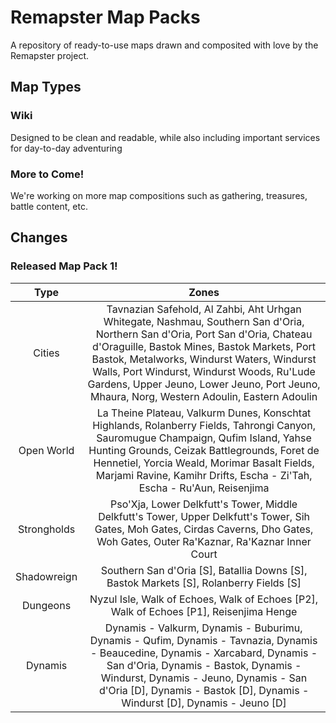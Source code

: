 # Remapster Map Packs

A repository of ready-to-use maps drawn and composited with love by the Remapster project.

## Map Types

### Wiki
Designed to be clean and readable, while also including important services for day-to-day adventuring

### More to Come!
We're working on more map compositions such as gathering, treasures, battle content, etc.

## Changes

### Released Map Pack 1!
| Type | Zones |
| :---: | :--: |
| Cities | Tavnazian Safehold, Al Zahbi, Aht Urhgan Whitegate, Nashmau, Southern San d'Oria, Northern San d'Oria, Port San d'Oria, Chateau d'Oraguille, Bastok Mines, Bastok Markets, Port Bastok, Metalworks, Windurst Waters, Windurst Walls, Port Windurst, Windurst Woods, Ru'Lude Gardens, Upper Jeuno, Lower Jeuno, Port Jeuno, Mhaura, Norg, Western Adoulin, Eastern Adoulin |
| Open World | La Theine Plateau, Valkurm Dunes, Konschtat Highlands, Rolanberry Fields, Tahrongi Canyon, Sauromugue Champaign, Qufim Island, Yahse Hunting Grounds, Ceizak Battlegrounds, Foret de Hennetiel, Yorcia Weald, Morimar Basalt Fields, Marjami Ravine, Kamihr Drifts, Escha - Zi'Tah, Escha - Ru'Aun, Reisenjima |
| Strongholds | Pso'Xja, Lower Delkfutt's Tower, Middle Delkfutt's Tower, Upper Delkfutt's Tower, Sih Gates, Moh Gates, Cirdas Caverns, Dho Gates, Woh Gates, Outer Ra'Kaznar, Ra'Kaznar Inner Court |
| Shadowreign | Southern San d'Oria [S], Batallia Downs [S], Bastok Markets [S], Rolanberry Fields [S] |
| Dungeons | Nyzul Isle, Walk of Echoes, Walk of Echoes [P2], Walk of Echoes [P1], Reisenjima Henge |
| Dynamis | Dynamis - Valkurm, Dynamis - Buburimu, Dynamis - Qufim, Dynamis - Tavnazia, Dynamis - Beaucedine, Dynamis - Xarcabard, Dynamis - San d'Oria, Dynamis - Bastok, Dynamis - Windurst, Dynamis - Jeuno, Dynamis - San d'Oria [D], Dynamis - Bastok [D], Dynamis - Windurst [D], Dynamis - Jeuno [D] |